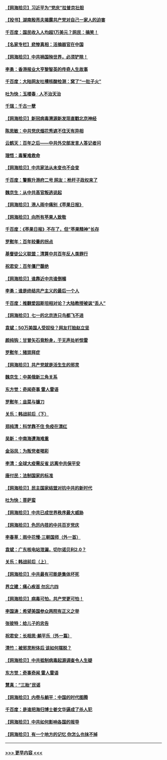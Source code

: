 #### [【网海拾贝】习近平为“党庆”拉普京壮胆](../pages/nsc993/n13057781.md?t=07010952) 
#### [【投书】湖南殷亮夫揭露共产党对自己一家人的迫害](../pages/nsc993/n13057744.md?t=07010952) 
#### [千百度：国民收入人均超1万美元？网民：搞笑！](../pages/nsc993/n13057692.md?t=07010952) 
#### [【名家专栏】悲惨真相：活摘器官在中国](../pages/nsc993/n13056611.md?t=07010952) 
#### [【网海拾贝】中共祸国殃世界，必须铲除！](../pages/nsc993/n13056011.md?t=07010952) 
#### [李勇：香港报业大亨黎智英的传奇人生故事](../pages/nsc993/n13055258.md?t=07010952) 
#### [千百度：大陆网友吐槽核酸检测：窝了“一肚子火”](../pages/nsc993/n13055194.md?t=07010952) 
#### [吐为快：玉楼春 · 人不治天治](../pages/nsc993/n13054028.md?t=07010952) 
#### [千瑞：千古一孽](../pages/nsc993/n13054016.md?t=07010952) 
#### [【网海拾贝】新冠病毒溯源新发现直戳北京神经](../pages/nsc993/n13052425.md?t=07010952) 
#### [陈思敏：中共党庆烟花秀遮不住天有异相](../pages/nsc993/n13052020.md?t=07010952) 
#### [云鹤天：百年之后——中共外交部发言人答记者问](../pages/nsc993/n13051604.md?t=07010952) 
#### [理悟：毒誓难救命](../pages/nsc993/n13051601.md?t=07010952) 
#### [【网海拾贝】中共家法从未变也不会变](../pages/nsc993/n13050366.md?t=07010952) 
#### [千百度：警察升港府二号 网友：枪杆子政权来了](../pages/nsc993/n13050261.md?t=07010952) 
#### [魏京生：从中共高官叛逃说起](../pages/nsc993/n13048997.md?t=07010952) 
#### [【网海拾贝】港人雨中痛别《苹果日报》](../pages/nsc993/n13048941.md?t=07010952) 
#### [【网海拾贝】向所有苹果人致敬](../pages/nsc993/n13046795.md?t=07010952) 
#### [千百度：《苹果日报》不在了，但“苹果精神”长存](../pages/nsc993/n13046703.md?t=07010952) 
#### [罗慰年：百年较量的拐点](../pages/nsc993/n13046542.md?t=07010952) 
#### [基督徒公义联盟：清算中共百年反人类罪行](../pages/nsc993/n13046499.md?t=07010952) 
#### [祝君安：百年僵尸罄绝](../pages/nsc993/n13045595.md?t=07010952) 
#### [【网海拾贝】谁靠近中共谁倒楣](../pages/nsc993/n13044667.md?t=07010952) 
#### [李勇：谁是终结共产主义的最后一个人](../pages/nsc993/n13044397.md?t=07010952) 
#### [千百度：推翻爱因斯坦相对论？大陆教授被讽“丢人”](../pages/nsc993/n13043908.md?t=07010952) 
#### [【网海拾贝】七一的北京连只鸟都飞不进](../pages/nsc993/n13041377.md?t=07010952) 
#### [袁斌：50万美国人受奴役？网友打脸赵立坚](../pages/nsc993/n13041330.md?t=07010952) 
#### [颜纯钩：甘冒矢石竟粉身，于无声处听惊雷](../pages/nsc993/n13041140.md?t=07010952) 
#### [罗慰年：猪崇拜症](../pages/nsc993/n13041071.md?t=07010952) 
#### [【网海拾贝】共产党就是活生生的邪灵](../pages/nsc993/n13036627.md?t=07010952) 
#### [魏京生：中美俄新三角关系](../pages/nsc993/n13035986.md?t=07010952) 
#### [东方觉：奇闻奇事 雷人雷语](../pages/nsc993/n13035878.md?t=07010952) 
#### [罗慰年：韭菜与镰刀](../pages/nsc993/n13034374.md?t=07010952) 
#### [关乐：韩战前后（下）](../pages/nsc993/n13034113.md?t=07010952) 
#### [郑纯清：科学靠不住 免疫在漂红](../pages/nsc993/n13034093.md?t=07010952) 
#### [吴新：中南海遭海难重](../pages/nsc993/n13034084.md?t=07010952) 
#### [金浴凤：为叛党者喝彩](../pages/nsc993/n13034058.md?t=07010952) 
#### [李清：全球大疫需反省 远离中共保平安](../pages/nsc993/n13033784.md?t=07010952) 
#### [唐付民：法制国家的标准](../pages/nsc993/n13032944.md?t=07010952) 
#### [【网海拾贝】民主国家结盟对抗中共的新时代](../pages/nsc993/n13031717.md?t=07010952) 
#### [吐为快：菩萨蛮](../pages/nsc993/n13030033.md?t=07010952) 
#### [【网海拾贝】中共已成世界秩序最大威胁](../pages/nsc993/n13028138.md?t=07010952) 
#### [【网海拾贝】色厉内荏的中共百岁党庆](../pages/nsc993/n13025582.md?t=07010952) 
#### [李春草：雨中花慢‧三朝国师（外一首）](../pages/nsc993/n13025567.md?t=07010952) 
#### [袁斌：广东核电站泄漏，切尔诺贝利2.0？](../pages/nsc993/n13025475.md?t=07010952) 
#### [关乐：韩战前后（上）](../pages/nsc993/n13025387.md?t=07010952) 
#### [【网海拾贝】中共最有可能是集体坏死](../pages/nsc993/n13023101.md?t=07010952) 
#### [界立建：痛心疾首 勿忘六四](../pages/nsc993/n13022339.md?t=07010952) 
#### [【网海拾贝】病毒可怕，共产党更可怕！](../pages/nsc993/n13020728.md?t=07010952) 
#### [李国涛：希望美国参众两院有正义之举](../pages/nsc993/n13020674.md?t=07010952) 
#### [张彼特：给儿子的忠告](../pages/nsc993/n13018934.md?t=07010952) 
#### [祝君安：长相思‧躺平乐（外一篇）](../pages/nsc993/n13018923.md?t=07010952) 
#### [清竹：被邪灵附体后 该如何摆脱？](../pages/nsc993/n13018877.md?t=07010952) 
#### [【网海拾贝】中共抵制病毒起源调查令人生疑](../pages/nsc993/n13017785.md?t=07010952) 
#### [东方觉：奇事奇闻 雷人雷语](../pages/nsc993/n13017577.md?t=07010952) 
#### [慧真：“三胎”民谣](../pages/nsc993/n13017394.md?t=07010952) 
#### [【网海拾贝】内卷与躺平：中国的时代图腾](../pages/nsc993/n13016128.md?t=07010952) 
#### [千百度：是谁把海归博士姜文华逼成了杀人犯](../pages/nsc993/n13015218.md?t=07010952) 
#### [【网海拾贝】中共如何影响各国的报导](../pages/nsc993/n13012599.md?t=07010952) 
#### [【网海拾贝】有一个地方的记忆 你怎么也抹不掉](../pages/nsc993/n13009802.md?t=07010952) 

----
#### [ >>> 更早内容 <<< ](../indexes/nsc993-earlier.md)
